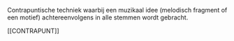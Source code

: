 Contrapuntische techniek waarbij een muzikaal idee (melodisch fragment of een motief) achtereenvolgens in alle stemmen wordt gebracht. 

[[CONTRAPUNT]]